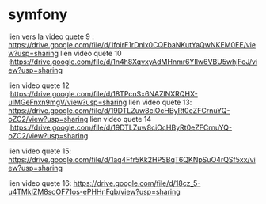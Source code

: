 # symfony

lien vers la video quete 9 : https://drive.google.com/file/d/1foirF1rDnlx0CQEbaNKutYaQwNKEM0EE/view?usp=sharing
lien video quete 10 :https://drive.google.com/file/d/1n4h8XqvxyAdMHnmr6YIlw6VBU5whjFeJ/view?usp=sharing

lien video quete 12 :https://drive.google.com/file/d/18TPcnSx6NAZlNXRQHX-uIMGeFnxn9mgV/view?usp=sharing
lien video quete 13: https://drive.google.com/file/d/19DTLZuw8ciOcHByRt0eZFCrnuYQ-oZC2/view?usp=sharing
lien video quete 14 :https://drive.google.com/file/d/19DTLZuw8ciOcHByRt0eZFCrnuYQ-oZC2/view?usp=sharing

lien video quete 15: https://drive.google.com/file/d/1aq4Ffr5Kk2HPSBqT6QKNpSuO4rQSf5xx/view?usp=sharing

lien video quete 16: https://drive.google.com/file/d/18cz_5-u4TMklZM8soOF71os-ePHHnFqb/view?usp=sharing
